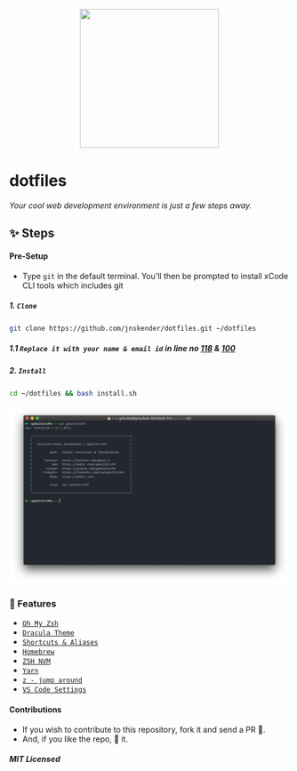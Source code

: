 <p align="center"><img src="https://raw.githubusercontent.com/gokulkrishh/dotfiles/master/logo.png" width="250" height="250"/></p>

# dotfiles

_Your cool web development environment is just a few steps away._

## ✨ Steps

#### Pre-Setup

- Type ````git```` in the default terminal. You'll then be prompted to install xCode CLI tools which includes git

##### 1. `Clone`

```bash
git clone https://github.com/jnskender/dotfiles.git ~/dotfiles
```

##### 1.1 `Replace it with your name & email id` in line no [118](https://github.com/jnskender/dotfiles/blob/master/install.sh#L118) & [100](https://github.com/jnskender/dotfiles/blob/master/install.sh#L100)

##### 2. `Install`

```bash
cd ~/dotfiles && bash install.sh
```

<img src="https://raw.githubusercontent.com/jnskender/dotfiles/master/screenshoot.png" alt="screenshot"/>

### 💅 Features

- [`Oh My Zsh`](https://github.com/robbyrussell/oh-my-zsh)
- [`Dracula Theme`](https://draculatheme.com/zsh/)
- [`Shortcuts & Aliases`](./docs/Aliases.md)
- [`Homebrew`](http://brew.sh/)
- [`ZSH NVM`](https://github.com/lukechilds/zsh-nvm)
- [`Yarn`](https://yarnpkg.com/)
- [`z - jump around`](https://github.com/robbyrussell/oh-my-zsh/tree/master/plugins/z)
- [`VS Code Settings`](./vscode)



#### Contributions

- If you wish to contribute to this repository, fork it and send a PR 😬.
- And, if you like the repo, 🌟 it.

##### MIT Licensed
